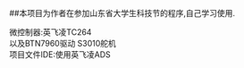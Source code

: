 ##本项目为作者在参加山东省大学生科技节的程序,自己学习使用.    



   微控制器:英飞凌TC264     
   以及BTN7960驱动 S3010舵机    
   项目文件IDE:使用英飞凌ADS

